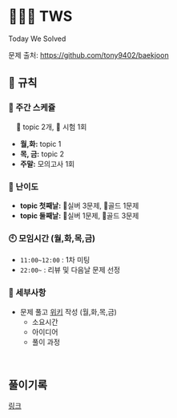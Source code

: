 # 🧑‍🤝‍🧑 TWS
Today We Solved

문제 출처: https://github.com/tony9402/baekjoon

## 📏 규칙
### 📆 주간 스케쥴
&nbsp;&nbsp;&nbsp;&nbsp;🎯 topic 2개, 📝 시험 1회

- **월,화:** topic 1
- **목, 금:** topic 2
- **주말:** 모의고사 1회

### 🥑 난이도
- **topic 첫째날:** 🥈실버 3문제, 🥇골드 1문제
- **topic 둘째날:** 🥈실버 1문제, 🥇골드 3문제

### 🕙 모임시간 (월,화,목,금)
- `11:00~12:00` : 1차 미팅
- `22:00~` : 리뷰 및 다음날 문제 선정

### 🍆 세부사항
- 문제 풀고 [위키](https://github.com/ycs1m1yk/TWS/wiki) 작성 (월,화,목,금)
  - 소요시간
  - 아이디어
  - 풀이 과정

<br />

## 풀이기록
[링크](https://github.com/ycs1m1yk/TWS/wiki/%ED%92%80%EC%9D%B4-%EA%B8%B0%EB%A1%9D)
